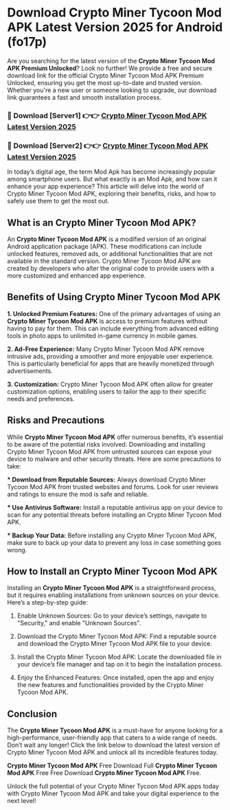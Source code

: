 # Download Crypto Miner Tycoon Mod APK Latest Version 2025 for Android (fo17p)

Are you searching for the latest version of the <strong>Crypto Miner Tycoon Mod APK Premium Unlocked</strong>? Look no further! We provide a free and secure download link for the official Crypto Miner Tycoon Mod APK Premium Unlocked, ensuring you get the most up-to-date and trusted version. Whether you're a new user or someone looking to upgrade, our download link guarantees a fast and smooth installation process.


<h3>🔴 Download [Server1] 👉👉 <a href="https://appsnew.pages.dev?q=Crypto+Miner+Tycoon+Mod+APK&ref=2RT5">Crypto Miner Tycoon Mod APK Latest Version 2025</a></h3>

<h3>🔴 Download [Server2] 👉👉 <a href="https://appsnew.pages.dev?q=Crypto+Miner+Tycoon+Mod+APK&ref=2RT5">Crypto Miner Tycoon Mod APK Latest Version 2025</a></h3>


In today’s digital age, the term Mod Apk has become increasingly popular among smartphone users. But what exactly is an Mod Apk, and how can it enhance your app experience? This article will delve into the world of Crypto Miner Tycoon Mod APK, exploring their benefits, risks, and how to safely use them to get the most out.


<h2>What is an Crypto Miner Tycoon Mod APK?</h2>

An <strong>Crypto Miner Tycoon Mod APK</strong> is a modified version of an original Android application package (APK). These modifications can include unlocked features, removed ads, or additional functionalities that are not available in the standard version. Crypto Miner Tycoon Mod APK are created by developers who alter the original code to provide users with a more customized and enhanced app experience.


<h2>Benefits of Using Crypto Miner Tycoon Mod APK</h2>

<strong> 1. Unlocked Premium Features:</strong> One of the primary advantages of using an <strong>Crypto Miner Tycoon Mod APK</strong> is access to premium features without having to pay for them. This can include everything from advanced editing tools in photo apps to unlimited in-game currency in mobile games.

<strong> 2. Ad-Free Experience:</strong> Many Crypto Miner Tycoon Mod APK remove intrusive ads, providing a smoother and more enjoyable user experience. This is particularly beneficial for apps that are heavily monetized through advertisements.

<strong> 3. Customization:</strong> Crypto Miner Tycoon Mod APK often allow for greater customization options, enabling users to tailor the app to their specific needs and preferences.


<h2>Risks and Precautions</h2>

While <strong>Crypto Miner Tycoon Mod APK</strong> offer numerous benefits, it’s essential to be aware of the potential risks involved. Downloading and installing Crypto Miner Tycoon Mod APK from untrusted sources can expose your device to malware and other security threats. Here are some precautions to take:

<strong> * Download from Reputable Sources:</strong> Always download Crypto Miner Tycoon Mod APK from trusted websites and forums. Look for user reviews and ratings to ensure the mod is safe and reliable.

<strong> * Use Antivirus Software:</strong> Install a reputable antivirus app on your device to scan for any potential threats before installing an Crypto Miner Tycoon Mod APK.

<strong> * Backup Your Data:</strong> Before installing any Crypto Miner Tycoon Mod APK, make sure to back up your data to prevent any loss in case something goes wrong.


<h2>How to Install an Crypto Miner Tycoon Mod APK</h2>

Installing an <strong>Crypto Miner Tycoon Mod APK</strong> is a straightforward process, but it requires enabling installations from unknown sources on your device. Here’s a step-by-step guide:

 1. Enable Unknown Sources: Go to your device’s settings, navigate to "Security," and enable "Unknown Sources".

 2. Download the Crypto Miner Tycoon Mod APK: Find a reputable source and download the Crypto Miner Tycoon Mod APK file to your device.

 3. Install the Crypto Miner Tycoon Mod APK: Locate the downloaded file in your device’s file manager and tap on it to begin the installation process.

 4. Enjoy the Enhanced Features: Once installed, open the app and enjoy the new features and functionalities provided by the Crypto Miner Tycoon Mod APK.


<h2><strong>Conclusion</strong></h2>

The <strong>Crypto Miner Tycoon Mod APK</strong> is a must-have for anyone looking for a high-performance, user-friendly app that caters to a wide range of needs. Don’t wait any longer! Click the link below to download the latest version of Crypto Miner Tycoon Mod APK and unlock all its incredible features today.

<strong>Crypto Miner Tycoon Mod APK</strong> Free Download Full <strong>Crypto Miner Tycoon Mod APK</strong> Free Free Download <strong>Crypto Miner Tycoon Mod APK</strong> Free.

Unlock the full potential of your Crypto Miner Tycoon Mod APK apps today with Crypto Miner Tycoon Mod APK and take your digital experience to the next level!